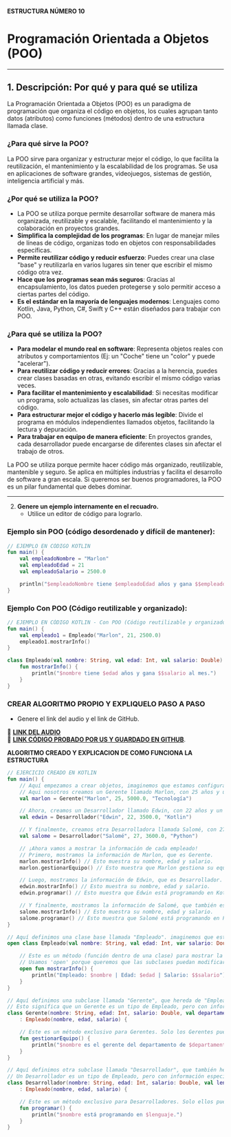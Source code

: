 #### ESTRUCTURA NÚMERO 10  
# Programación Orientada a Objetos (POO)

---

## 1. Descripción: Por qué y para qué se utiliza

La Programación Orientada a Objetos (POO) es un paradigma de programación que organiza el código en objetos, los cuales agrupan tanto datos (atributos) como funciones (métodos) dentro de una estructura llamada clase.

### ¿Para qué sirve la POO?

La POO sirve para organizar y estructurar mejor el código, lo que facilita la reutilización, el mantenimiento y la escalabilidad de los programas. Se usa en aplicaciones de software grandes, videojuegos, sistemas de gestión, inteligencia artificial y más.

### ¿Por qué se utiliza la POO?

* La POO se utiliza porque permite desarrollar software de manera más organizada, reutilizable y escalable, facilitando el mantenimiento y la colaboración en proyectos grandes.
* **Simplifica la complejidad de los programas**: En lugar de manejar miles de líneas de código, organizas todo en objetos con responsabilidades específicas.
* **Permite reutilizar código y reducir esfuerzo**: Puedes crear una clase "base" y reutilizarla en varios lugares sin tener que escribir el mismo código otra vez.
* **Hace que los programas sean más seguros**: Gracias al encapsulamiento, los datos pueden protegerse y solo permitir acceso a ciertas partes del código.
* **Es el estándar en la mayoría de lenguajes modernos**: Lenguajes como Kotlin, Java, Python, C#, Swift y C++ están diseñados para trabajar con POO.

### ¿Para qué se utiliza la POO?

* **Para modelar el mundo real en software**: Representa objetos reales con atributos y comportamientos (Ej: un "Coche" tiene un "color" y puede "acelerar").
* **Para reutilizar código y reducir errores**: Gracias a la herencia, puedes crear clases basadas en otras, evitando escribir el mismo código varias veces.
* **Para facilitar el mantenimiento y escalabilidad**: Si necesitas modificar un programa, solo actualizas las clases, sin afectar otras partes del código.
* **Para estructurar mejor el código y hacerlo más legible**: Divide el programa en módulos independientes llamados objetos, facilitando la lectura y depuración.
* **Para trabajar en equipo de manera eficiente**: En proyectos grandes, cada desarrollador puede encargarse de diferentes clases sin afectar el trabajo de otros.

La POO se utiliza porque permite hacer código más organizado, reutilizable, mantenible y seguro. Se aplica en múltiples industrias y facilita el desarrollo de software a gran escala. Si queremos ser buenos programadores, la POO es un pilar fundamental que debes dominar.

---
   
2. **Genere un ejemplo internamente en el recuadro.**
   - Utilice un editor de código para lograrlo.

### Ejemplo sin POO (código desordenado y difícil de mantener):
     
```kotlin
// EJEMPLO EN CÓDIGO KOTLIN
fun main() {
    val empleadoNombre = "Marlon"
    val empleadoEdad = 21
    val empleadoSalario = 2500.0

    println("$empleadoNombre tiene $empleadoEdad años y gana $$empleadoSalario al mes.")
}
```
### Ejemplo Con POO (Código reutilizable y organizado):

```kotlin
// EJEMPLO EN CÓDIGO KOTLIN - Con POO (Código reutilizable y organizado)
fun main() {
    val empleado1 = Empleado("Marlon", 21, 2500.0)
    empleado1.mostrarInfo()
}

class Empleado(val nombre: String, val edad: Int, val salario: Double) {
    fun mostrarInfo() {
        println("$nombre tiene $edad años y gana $$salario al mes.")
    }
}
```

### CREAR ALGORITMO PROPIO Y EXPLIQUELO PASO A PASO 
- Genere el link del audio y el link de GitHub.  

🔗 **[LINK DEL AUDIO]()**  
🔗 **[LINK CÓDIGO PROBADO POR US Y GUARDADO EN GITHUB]()**.

**ALGORITMO CREADO Y EXPLICACION DE COMO FUNCIONA LA ESTRUCTURA**
```kotlin
// EJERCICIO CREADO EN KOTLIN
fun main() {
    // Aquí empezamos a crear objetos, imaginemos que estamos configurando los datos de los empleados.
    // Aqui nosotros creamos un Gerente llamado Marlon, con 25 años y un salario de 5000.0, que trabaja en el departamento de Tecnología.
    val marlon = Gerente("Marlon", 25, 5000.0, "Tecnología")

    // Ahora, creamos un Desarrollador llamado Edwin, con 22 años y un salario de 3500.0, que programa en Kotlin.
    val edwin = Desarrollador("Edwin", 22, 3500.0, "Kotlin")

    // Y finalmente, creamos otra Desarrolladora llamada Salomé, con 27 años y un salario de 3600.0, que programa en Python.
    val salome = Desarrollador("Salomé", 27, 3600.0, "Python")

    // ¡Ahora vamos a mostrar la información de cada empleado!
    // Primero, mostramos la información de Marlon, que es Gerente.
    marlon.mostrarInfo() // Esto muestra su nombre, edad y salario.
    marlon.gestionarEquipo() // Esto muestra que Marlon gestiona su equipo.

    // Luego, mostramos la información de Edwin, que es Desarrollador.
    edwin.mostrarInfo() // Esto muestra su nombre, edad y salario.
    edwin.programar() // Esto muestra que Edwin está programando en Kotlin.

    // Y finalmente, mostramos la información de Salomé, que también es Desarrolladora.
    salome.mostrarInfo() // Esto muestra su nombre, edad y salario.
    salome.programar() // Esto muestra que Salomé está programando en Python.
}

// Aquí definimos una clase base llamada "Empleado". imaginemos que esta clase tiene la información básica de cualquier empleado.
open class Empleado(val nombre: String, val edad: Int, var salario: Double) {

    // Este es un método (función dentro de una clase) para mostrar la información básica del empleado.
    // Usamos 'open' porque queremos que las subclases puedan modificar este método.
    open fun mostrarInfo() {
        println("Empleado: $nombre | Edad: $edad | Salario: $$salario")
    }
}

// Aquí definimos una subclase llamada "Gerente", que hereda de "Empleado".
// Esto significa que un Gerente es un tipo de Empleado, pero con información adicional.
class Gerente(nombre: String, edad: Int, salario: Double, val departamento: String)
    : Empleado(nombre, edad, salario) {

    // Este es un método exclusivo para Gerentes. Solo los Gerentes pueden gestionar un equipo.
    fun gestionarEquipo() {
        println("$nombre es el gerente del departamento de $departamento y gestiona su equipo.")
    }
}

// Aquí definimos otra subclase llamada "Desarrollador", que también hereda de "Empleado".
// Un Desarrollador es un tipo de Empleado, pero con información específica de su trabajo.
class Desarrollador(nombre: String, edad: Int, salario: Double, val lenguaje: String)
    : Empleado(nombre, edad, salario) {

    // Este es un método exclusivo para Desarrolladores. Solo ellos pueden programar.
    fun programar() {
        println("$nombre está programando en $lenguaje.")
    }
}
```
